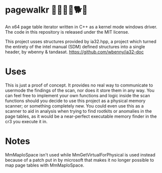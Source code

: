 # pagewalkr 🚶‍♀️🚶‍♂️🐕🐩
An x64 page table iterator written in C++ as a kernel mode windows driver. The code in this repository is released under the MIT license. 

This project usses structures provided by ia32.hpp, a project which turned the entirety of the intel manual (SDM) defined structures into a single header, by wbenny & tandasat. https://github.com/wbenny/ia32-doc

# Uses
This is just a proof of concept. It provides no real way to communicate to usermode the findings of the scan, nor does it store them in any way. You can feel free to implement your own functions and logic inside the scan functions should you decide to use this project as a physical memory scanner; or something completely new. You could even use this as a scanner to aid in analysis when trying to find rootkits or anomalies in the page tables, as it would be a near-perfect executable memory finder in the cr3 you execute it in.

# Notes
MmMapIoSpace isn't used while MmGetVirtualForPhysical is used instead because of a patch put in by microsoft that makes it no longer possible to map page tables with MmMapIoSpace.  
